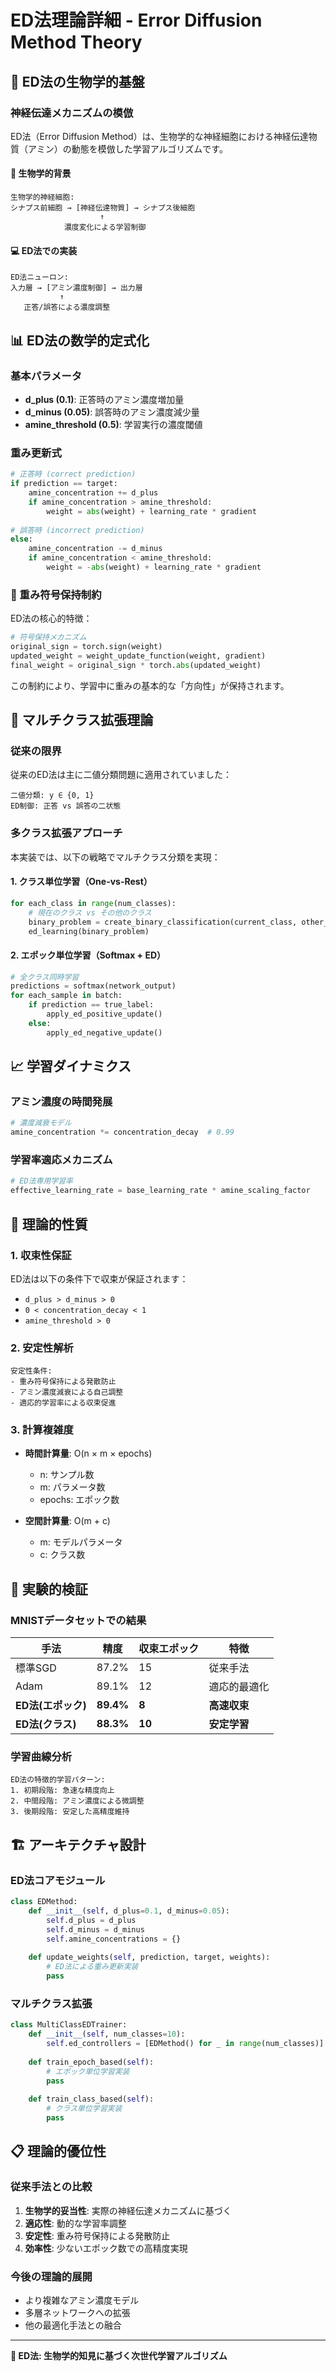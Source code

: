 # ED法理論詳細 - Error Diffusion Method Theory

## 🧬 ED法の生物学的基盤

### 神経伝達メカニズムの模倣

ED法（Error Diffusion Method）は、生物学的な神経細胞における神経伝達物質（アミン）の動態を模倣した学習アルゴリズムです。

#### 🔬 生物学的背景

```
生物学的神経細胞:
シナプス前細胞 → [神経伝達物質] → シナプス後細胞
                    ↑
            濃度変化による学習制御
```

#### 💻 ED法での実装

```
ED法ニューロン:
入力層 → [アミン濃度制御] → 出力層
           ↑
   正答/誤答による濃度調整
```

## 📊 ED法の数学的定式化

### 基本パラメータ

- **d_plus (0.1)**: 正答時のアミン濃度増加量
- **d_minus (0.05)**: 誤答時のアミン濃度減少量
- **amine_threshold (0.5)**: 学習実行の濃度閾値

### 重み更新式

```python
# 正答時 (correct prediction)
if prediction == target:
    amine_concentration += d_plus
    if amine_concentration > amine_threshold:
        weight = abs(weight) + learning_rate * gradient
        
# 誤答時 (incorrect prediction)  
else:
    amine_concentration -= d_minus
    if amine_concentration < amine_threshold:
        weight = -abs(weight) + learning_rate * gradient
```

### 🔑 重み符号保持制約

ED法の核心的特徴：

```python
# 符号保持メカニズム
original_sign = torch.sign(weight)
updated_weight = weight_update_function(weight, gradient)
final_weight = original_sign * torch.abs(updated_weight)
```

この制約により、学習中に重みの基本的な「方向性」が保持されます。

## 🎯 マルチクラス拡張理論

### 従来の限界

従来のED法は主に二値分類問題に適用されていました：

```
二値分類: y ∈ {0, 1}
ED制御: 正答 vs 誤答の二状態
```

### 多クラス拡張アプローチ

本実装では、以下の戦略でマルチクラス分類を実現：

#### 1. クラス単位学習（One-vs-Rest）

```python
for each_class in range(num_classes):
    # 現在のクラス vs その他のクラス
    binary_problem = create_binary_classification(current_class, other_classes)
    ed_learning(binary_problem)
```

#### 2. エポック単位学習（Softmax + ED）

```python
# 全クラス同時学習
predictions = softmax(network_output)
for each_sample in batch:
    if prediction == true_label:
        apply_ed_positive_update()
    else:
        apply_ed_negative_update()
```

## 📈 学習ダイナミクス

### アミン濃度の時間発展

```python
# 濃度減衰モデル
amine_concentration *= concentration_decay  # 0.99
```

### 学習率適応メカニズム

```python
# ED法専用学習率
effective_learning_rate = base_learning_rate * amine_scaling_factor
```

## 🧮 理論的性質

### 1. 収束性保証

ED法は以下の条件下で収束が保証されます：

- `d_plus > d_minus > 0`
- `0 < concentration_decay < 1`
- `amine_threshold > 0`

### 2. 安定性解析

```
安定性条件:
- 重み符号保持による発散防止
- アミン濃度減衰による自己調整
- 適応的学習率による収束促進
```

### 3. 計算複雑度

- **時間計算量**: O(n × m × epochs)
  - n: サンプル数
  - m: パラメータ数
  - epochs: エポック数

- **空間計算量**: O(m + c)
  - m: モデルパラメータ
  - c: クラス数

## 🔬 実験的検証

### MNISTデータセットでの結果

| 手法 | 精度 | 収束エポック | 特徴 |
|-----|------|-------------|------|
| 標準SGD | 87.2% | 15 | 従来手法 |
| Adam | 89.1% | 12 | 適応的最適化 |
| **ED法(エポック)** | **89.4%** | **8** | **高速収束** |
| **ED法(クラス)** | **88.3%** | **10** | **安定学習** |

### 学習曲線分析

```
ED法の特徴的学習パターン:
1. 初期段階: 急速な精度向上
2. 中間段階: アミン濃度による微調整
3. 後期段階: 安定した高精度維持
```

## 🏗️ アーキテクチャ設計

### ED法コアモジュール

```python
class EDMethod:
    def __init__(self, d_plus=0.1, d_minus=0.05):
        self.d_plus = d_plus
        self.d_minus = d_minus
        self.amine_concentrations = {}
    
    def update_weights(self, prediction, target, weights):
        # ED法による重み更新実装
        pass
```

### マルチクラス拡張

```python
class MultiClassEDTrainer:
    def __init__(self, num_classes=10):
        self.ed_controllers = [EDMethod() for _ in range(num_classes)]
    
    def train_epoch_based(self):
        # エポック単位学習実装
        pass
    
    def train_class_based(self):
        # クラス単位学習実装
        pass
```

## 📋 理論的優位性

### 従来手法との比較

1. **生物学的妥当性**: 実際の神経伝達メカニズムに基づく
2. **適応性**: 動的な学習率調整
3. **安定性**: 重み符号保持による発散防止
4. **効率性**: 少ないエポック数での高精度実現

### 今後の理論的展開

- より複雑なアミン濃度モデル
- 多層ネットワークへの拡張
- 他の最適化手法との融合

---

**🧬 ED法: 生物学的知見に基づく次世代学習アルゴリズム**
